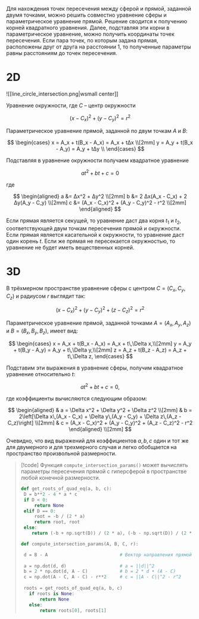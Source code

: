 Для нахождения точек пересечения между сферой и прямой, заданной двумя точками, можно решить совместно уравнение сферы и параметрическое уравнение прямой. Решение сводится к получению корней квадратного уравнения. Далее, подставляя эти корни в параметрическое уравнение, можно получить координаты точек пересечения. Если пара точек, по которым задана прямая, расположены друг от друга на расстоянии 1, то полученные параметры равны расстояниям до точек пересечения. 

# 2D

![[line_circle_intersection.png|wsmall center]]



Уравнение окружности, где $C$ – центр окружности

$$
(x-C_x)^2 + (y-C_y)^2 = r^2
$$

Параметрическое уравнение прямой, заданной по двум точкам $A$ и $B$:

$$
\begin{cases}
x = A_x + t(B_x - A_x) = A_x + tΔx \\[2mm]
y = A_y + t(B_x - A_y) = A_y + tΔy \\
\end{cases}
$$

Подставляя в уравнение окружности получаем квадратное уравнение 

$$
at^2 + bt + c = 0
$$

где

$$
\begin{aligned}
a &= Δx^2 + Δy^2 \\[2mm]
b &= 2 Δx(A_x - C_x) + 2 Δy(A_y - C_y) \\[2mm]
c &= (A_x - C_x)^2 + (A_y - C_y)^2 - r^2 \\[2mm]
\end{aligned}
$$

Если прямая является секущей, то уравнение даст два корня $t_1$ и $t_2$, соответствующей двум точкам пересечения прямой и окружности. Если прямая является касательной к окружности, то уравнение даст один корень $t$. Если же прямая не пересекается окружностью, то уравнение не будет иметь вещественных корней.

# 3D

В трёхмерном пространстве уравнение сферы с центром $C = (C_x, C_y, C_z)$ и радиусом $r$ выглядит так:

$$
(x-C_x)^2 + (y-C_y)^2 + (z-C_z)^2 = r^2
$$

Параметрическое уравнение прямой, заданной точками $A = (A_x, A_y, A_z)$ и $B = (B_x, B_y, B_z)$, имеет вид:

$$
\begin{cases}
x = A_x + t(B_x - A_x) = A_x + t\,\Delta x,\\[2mm]
y = A_y + t(B_y - A_y) = A_y + t\,\Delta y,\\[2mm]
z = A_z + t(B_z - A_z) = A_z + t\,\Delta z,
\end{cases}
$$

Подставим эти выражения в уравнение сферы, получим квадратное уравнение относительно $t$:

$$
a t^2 + b t + c = 0,
$$

где коэффициенты вычисляются следующим образом:

$$
\begin{aligned}
& a = \Delta x^2 + \Delta y^2 + \Delta z^2 \\[2mm]
& b = 2\left[\Delta x\,(A_x - C_x) + \Delta y\,(A_y - C_y) + \Delta z\,(A_z - C_z)\right] \\[2mm]
& c = (A_x - C_x)^2 + (A_y - C_y)^2 + (A_z - C_z)^2 - r^2
\end{aligned} \\[2mm]
$$

Очевидно, что вид выражений для коэффициентов $a, b, c$ один и тот же для двумерного и для трехмерного случая и легко обобщается на пространство произвольной размерности.

>[!code]
> Функция `compute_intersection_params()` может вычислять параметры пересечения прямой с гиперсферой в пространстве любой конечной размерности.
>  ```python
> def get_roots_of_quad_eq(a, b, c):
> 	D = b**2 - 4 * a * c
> 	if D < 0:
> 		return None    
> 	elif D == 0:
> 		root = -b / (2 * a)
> 		return root, root
> 	else:
> 	   return (-b + np.sqrt(D)) / (2 * a), (-b - np.sqrt(D)) / (2 * a)
> 
> def compute_intersection_params(A, B, C, r):
> 
> 	d = B - A                           # Вектор направления прямой
> 	
> 	a = np.dot(d, d)                    # a = ||d||^2
> 	b = 2 * np.dot(d, A - C)            # b = 2 * d • (A - C)
> 	c = np.dot(A - C, A - C) - r**2     # c = ||A - C||^2 - r^2
> 	
> 	roots = get_roots_of_quad_eq(a, b, c)
>     if roots is None:
>         return None
>     else:
>         return roots[0], roots[1]
> ```
> 
